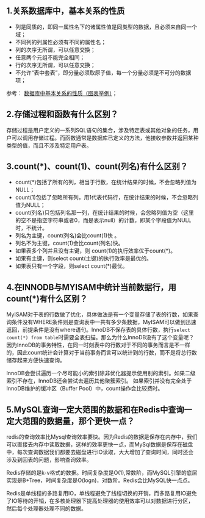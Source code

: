 ## 1.关系数据库中，基本关系的性质

* 列是同质的，即同一属性名下的诸属性值是同类型的数据，且必须来自同一个域；
* 不同列的列属性必须有不同的属性名；
* 列的次序无所谓，可以任意交换；
* 任意两个元组不能完全相同；
* 行的次序无所谓，可以任意交换；
* 不允许“表中套表”，即分量必须取原子值，每一个分量必须是不可分的数据项；

参考： [数据库中基本关系的性质（图表举例）](https://blog.csdn.net/dyw_666666/article/details/88842371)；

## 2.存储过程和函数有什么区别？

存储过程是用户定义的一系列SQL语句的集合，涉及特定表或其他对象的任务，用户可以调用存储过程。而函数通常是数据库已定义的方法，他接收参数并返回某种类型的值，而且不涉及特定用户表。

## 3.count(*)、count(1)、count(列名)有什么区别？

* count(*)包括了所有的列，相当于行数，在统计结果的时候，不会忽略列值为NULL；
* count(1)包括了忽略所有列，用1代表代码行，在统计结果的时候，不会忽略列值为NULL；
* count(列名)只包括列名那一列，在统计结果的时候，会忽略列值为空（这里的空不是指空字符串或者0，而是表示null）的计数，即某个字段值为NULL时，不统计。
* 列名为主键，count(列名)会比count(1)快 。
* 列名不为主键，count(1)会比count(列名)快。
* 如果表多个列并且没有主键，则 count(1)的执行效率优于count(*)。
* 如果有主键，则select count(主键)的执行效率是最优的。
* 如果表只有一个字段，则select count(*)最优。


## 4.在INNODB与MYISAM中统计当前数据行，用count(*)有什么区别？

MyISAM对于表的行数做了优化，具体做法是有一个变量存储了表的行数，如果查询条件没有WHERE条件则是查询表中一共有多少条数据，MyISAM可以做到迅速返回，前提条件是没有where语句。InnoDB不保存表的具体行数，执行`select count(*) from table`时需要全表扫描。那么为什么InnoDB没有了这个变量呢？因为InnoDB的事务特性，在同一时刻表中的行数对于不同的事务而言是不一样的，因此count统计会计算对于当前事务而言可以统计到的行数，而不是将总行数储存起来方便快速查询。

InnoDB会尝试遍历一个尽可能小的索引除非优化器提示使用别的索引。如果二级索引不存在，InnoDB还会尝试去遍历其他聚簇索引。 如果索引并没有完全处于InnoDB维护的缓冲区（Buffer Pool）中，count操作会比较费时。

## 5.MySQL查询一定大范围的数据和在Redis中查询一定大范围的数据量，那个更快一点？

redis的查询效率比Mysql查询效率要快。因为Redis的数据是保存在内存中，我们可以直接去内存中读取数据，这样的效率更快一点，而MySql数据是保存在磁盘中，每次查询数据我们都要去磁盘进行IO读取，大大增加了查询时间，同时还会涉及到回表的问题，影响查询效率。

Redis存储的是k-v格式的数据。时间复杂度是O(1),常数阶，而MySQL引擎的底层实现是B+Tree，时间复杂度是O(logn)，对数阶。Redis会比MySQL快一点点。

Redis是单线程的多路复用IO，单线程避免了线程切换的开销，而多路复用IO避免了IO等待的开销，在多核处理器下提高处理器的使用效率可以对数据进行分区，然后每个处理器处理不同的数据。